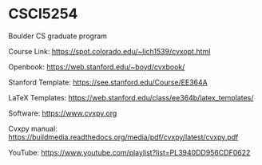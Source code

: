 # CSCI5254
Boulder CS graduate program 

Course Link: https://spot.colorado.edu/~lich1539/cvxopt.html

Openbook: https://web.stanford.edu/~boyd/cvxbook/

Stanford Template: https://see.stanford.edu/Course/EE364A

LaTeX Templates: https://web.stanford.edu/class/ee364b/latex_templates/

Software: https://www.cvxpy.org

Cvxpy manual: https://buildmedia.readthedocs.org/media/pdf/cvxpy/latest/cvxpy.pdf

YouTube: https://www.youtube.com/playlist?list=PL3940DD956CDF0622
